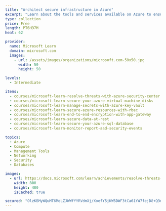 ```yaml
---
title: "Architect secure infrastructure in Azure"
excerpt: "Learn about the tools and services available on Azure to ensure your resources are secure."
type: collection
price: Free
length: PT6H37M
heat: 62

provider:
  name: Microsoft Learn
  domain: microsoft.com
  images:
    - url: /assets/images/organizations/microsoft.com-50x50.jpg
      width: 50
      height: 50

levels:
  - Intermediate

items:
  - courses/microsoft-learn-resolve-threats-with-azure-security-center
  - courses/microsoft-learn-secure-your-azure-virtual-machine-disks
  - courses/microsoft-learn-manage-secrets-with-azure-key-vault
  - courses/microsoft-learn-secure-azure-resources-with-rbac
  - courses/microsoft-learn-end-to-end-encryption-with-app-gateway
  - courses/microsoft-learn-secure-data-at-rest
  - courses/microsoft-learn-secure-your-azure-sql-database
  - courses/microsoft-learn-monitor-report-aad-security-events

topics:
  - Azure
  - Compute
  - Management Tools
  - Networking
  - Security
  - Databases

images:
  - url: https://docs.microsoft.com/learn/achievements/resolve-threats-with-azure-security-center-social.png
    width: 800
    height: 400
    isCached: true

secured: "OlzKBMyWQuMT6MeLZJWWfYYRVdmXj/XoefY5jKW5DWF3tCa61YW7fejD8+Q3uPkxH5eUQJ1BlOjKVywmAuvAVdzj4YTmkwgNuzlMeTdLsxsL15wPtHiEZQyQ5YSY4imaLsd4VdwdhheN2uj01gN3lPQOgP45SelAMpyx2abiW75eYkjtiB8Y5/xcRSZp3oA8zxhgL8hfrgY+b5GyydN6FZJ0/4e11wHx2StVllDytC6YNdMYoqNQ1RHLCX167wBOfEdzoASXznobSY6FwLt8lUtKrJEW2fXOWetuIW8L85wI6s+B9vA31nUNC3ZHLiBbEgHKJMUKkl59Ttx3ItJwbQ==;T1LM0HhxD9uqeOCRZyIjYw=="
---
```


